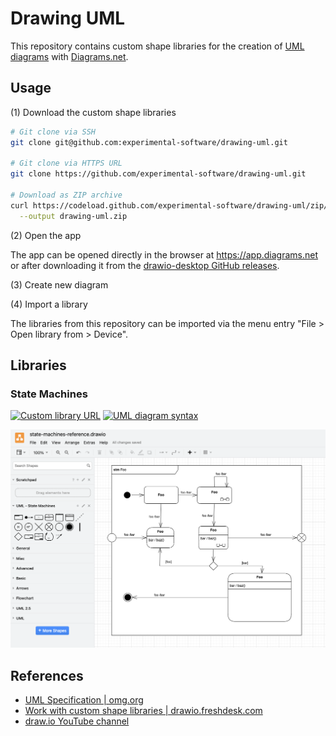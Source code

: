 # Drawing UML

This repository contains custom shape libraries for the creation of [UML diagrams](https://www.uml-diagrams.org) with [Diagrams.net](https://en.wikipedia.org/wiki/Diagrams.net).

## Usage

(1) Download the custom shape libraries

```bash
# Git clone via SSH
git clone git@github.com:experimental-software/drawing-uml.git

# Git clone via HTTPS URL
git clone https://github.com/experimental-software/drawing-uml.git

# Download as ZIP archive
curl https://codeload.github.com/experimental-software/drawing-uml/zip/refs/heads/master \
  --output drawing-uml.zip
```

(2) Open the app

The app can be opened directly in the browser at https://app.diagrams.net or after downloading it from the [drawio-desktop GitHub releases](https://github.com/jgraph/drawio-desktop/releases/latest).

(3) Create new diagram

(4) Import a library

The libraries from this repository can be imported via the menu entry "File > Open library from > Device".

## Libraries

### State Machines

[![Custom library URL](https://img.shields.io/badge/stm-library-lightgrey.svg)][stm-library]
[![UML diagram syntax](https://img.shields.io/badge/stm-syntax-lightgrey.svg)][stm-syntax]

[stm-library]: https://raw.githubusercontent.com/experimental-software/drawing-uml/master/UML%20-%20State%20Machines.xml
[stm-syntax]: https://www.uml-diagrams.org/state-machine-diagrams.html

![diagram: state-machines-reference.drawio](./docs/state-machines-reference.drawio.png)

## References

- [UML Specification | omg.org](https://www.omg.org/spec/UML/)
- [Work with custom shape libraries | drawio.freshdesk.com](https://drawio.freshdesk.com/support/solutions/articles/16000067790-work-with-custom-shape-libraries)
- [draw.io YouTube channel](https://www.youtube.com/@drawioapp)

